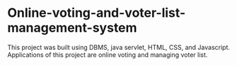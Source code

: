 # Online-voting-and-voter-list-management-system
This project was built using DBMS, java servlet, HTML, CSS, and Javascript. Applications of this project are online voting and managing voter list.

